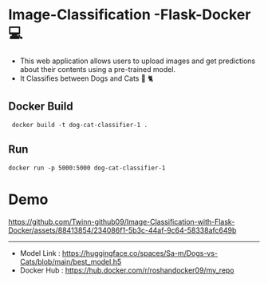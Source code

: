 # Image-Classification -Flask-Docker 💻

- This web application allows users to upload images and get predictions about their contents using a pre-trained model.
- It Classifies between Dogs and Cats 🐶 🐈 

## Docker Build
```
 docker build -t dog-cat-classifier-1 .
```
## Run 
```
docker run -p 5000:5000 dog-cat-classifier-1
```

# Demo

https://github.com/Twinn-github09/Image-Classification-with-Flask-Docker/assets/88413854/234086f1-5b3c-44af-9c64-58338afc649b

-----------
- Model Link : https://huggingface.co/spaces/Sa-m/Dogs-vs-Cats/blob/main/best_model.h5
- Docker Hub : https://hub.docker.com/r/roshandocker09/my_repo
